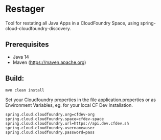 # Restager

Tool for restating all Java Apps in a CloudFoundry Space, using
spring-cloud-cloudfoundry-discovery.

## Prerequisites ##

* Java 14
* Maven (https://maven.apache.org)

## Build: ##

```bash
mvn clean install
```

Set your Cloudfoundry properties in the file application.properties or 
as Environment Variables, eg. for your local CF Dev Installation.

```properties
spring.cloud.cloudfoundry.org=cfdev-org
spring.cloud.cloudfoundry.space=cfdev-space
spring.cloud.cloudfoundry.url=https://api.dev.cfdev.sh
spring.cloud.cloudfoundry.username=user
spring.cloud.cloudfoundry.password=pass
```
 

